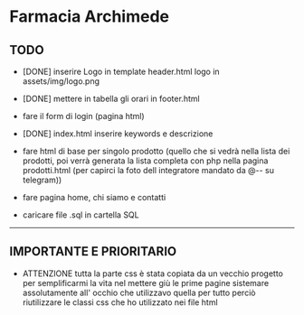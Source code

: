 # Farmacia Archimede

## TODO

- [DONE] inserire  Logo in template header.html logo in assets/img/logo.png

- [DONE] mettere in tabella gli orari in footer.html

- fare il form di login (pagina html)

- [DONE] index.html inserire keywords e descrizione

- fare html di base per singolo prodotto (quello che si vedrà nella lista dei prodotti, poi verrà generata la lista completa con php nella pagina prodotti.html (per capirci la foto dell integratore mandato da @-- su telegram))

- fare pagina home, chi siamo e contatti

- caricare file .sql in cartella SQL

---

## IMPORTANTE E PRIORITARIO

- ATTENZIONE tutta la parte css è stata copiata da un vecchio progetto per semplificarmi la vita nel mettere giù le prime pagine sistemare assolutamente all' occhio che utilizzavo quella per tutto perciò riutilizzare le classi css che ho utilizzato nei file html